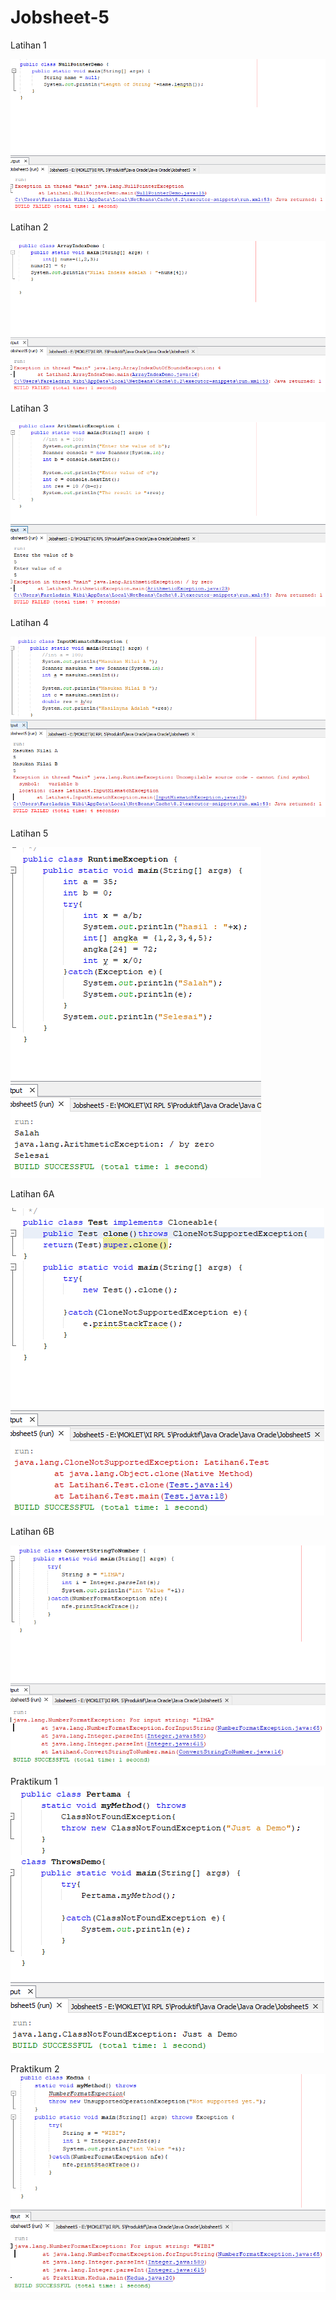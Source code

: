 # Jobsheet-5

Latihan 1

![Latihan1](https://github.com/Fareladzin/Jobsheet-5/blob/master/Latihan1.PNG)

Latihan 2

![Latihan2](https://github.com/Fareladzin/Jobsheet-5/blob/master/Latihan2.PNG)

Latihan 3

![Latihan3](https://github.com/Fareladzin/Jobsheet-5/blob/master/Latihan3.PNG)

Latihan 4

![Latihan4](https://github.com/Fareladzin/Jobsheet-5/blob/master/Latihan4.PNG)

Latihan 5

![Latihan5](https://github.com/Fareladzin/Jobsheet-5/blob/master/Latihan5.PNG)

Latihan 6A

![Latihan6A](https://github.com/Fareladzin/Jobsheet-5/blob/master/Latihan6A.PNG)

Latihan 6B

![Latihan6B](https://github.com/Fareladzin/Jobsheet-5/blob/master/Latihan6B.PNG)

Praktikum 1
![Praktikum1](https://github.com/Fareladzin/Jobsheet-5/blob/master/Praktikum1.PNG)

Praktikum 2
![Praktikum2](https://github.com/Fareladzin/Jobsheet-5/blob/master/Praktikum2.PNG)
